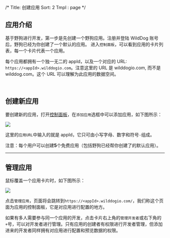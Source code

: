 /*
Title: 创建应用
Sort: 2
Tmpl : page
*/

## 应用介绍
基于野狗进行开发，第一步是先创建一个野狗应用。注册并登陆 WildDog 账号后，野狗已经为你创建了一个默认的应用。 进入`控制面板`，可以看到应用的卡片列表，每一个卡片代表一个应用。

每个应用都拥有一个独一无二的 appId，以及一个对应的 URL: `https://<appId>.wilddogio.com`。注意这里的 URL 是 wilddogio.com, 而不是 wilddog.com。这个 URL 可以理解为此应用的数据空间。

<br>

## 创建新应用
要创建新的应用，打开[控制面板](https://www.wilddog.com/dashboard)，在`添加应用`选框中可以添加应用，如下图所示：

![](https://cdn.wilddog.com/docs/overview/addApp_1.png)

这里的`应用URL`中输入的就是 appId，它只可由小写字母、数字和符号`-`组成。

注意：每个用户可以创建<B>5</B>个免费应用（包括野狗已经帮你创建了的默认应用）。

<hr>

## 管理应用

鼠标覆盖一个应用卡片时，如下图所示：

![](https://cdn.wilddog.com/docs/overview/addApp_2.png)

点击`管理应用`，页面将会跳转到`https://<appId>.wilddogio.com/`，我们称这个页面为应用的控制面板，它是对应用进行配置的地方。

如果有多人需要参与同一个应用的开发，点击卡片右上角的`管理开发者`或右下角的`+`号，可以对开发者进行管理。只有应用的创建者有权限进行开发者管理，但添加进来的开发者同样拥有对应用进行配置和预览数据的权限。

